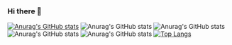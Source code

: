 ### Hi there 👋

[![Anurag's GitHub stats](https://github-readme-stats.vercel.app/api?username=JonatanPasso)](https://github.com/anuraghazra/github-readme-stats)
![Anurag's GitHub stats](https://github-readme-stats.vercel.app/api?username=JonatanPasso&hide=contribs,prs)
![Anurag's GitHub stats](https://github-readme-stats.vercel.app/api?username=JonatanPasso&count_private=true)
![Anurag's GitHub stats](https://github-readme-stats.vercel.app/api?username=JonatanPasso&show_icons=true)
![Anurag's GitHub stats](https://github-readme-stats.vercel.app/api?username=JonatanPasso&show_icons=true&theme=merko)
[![Top Langs](https://github-readme-stats.vercel.app/api/top-langs/?username=JonatanPasso&layout=compact)](https://github.com/anuraghazra/github-readme-stats)








<!--
**JonatanPasso/JonatanPasso** is a ✨ _special_ ✨ repository because its `README.md` (this file) appears on your GitHub profile.

Here are some ideas to get you started:

- 🔭 I’m currently working on ...
- 🌱 I’m currently learning ...
- 👯 I’m looking to collaborate on ...
- 🤔 I’m looking for help with ...
- 💬 Ask me about ...
- 📫 How to reach me: ...
- 😄 Pronouns: ...
- ⚡ Fun fact: ...
-->
